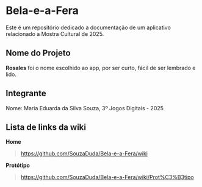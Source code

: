 # Bela-e-a-Fera
Este é um repositório dedicado a documentação de um aplicativo relacionado a Mostra Cultural de 2025.
## Nome do Projeto
**Rosales** foi o nome escolhido ao app, por ser curto, fácil de ser lembrado e lido.

## Integrante 
Nome: Maria Eduarda da Silva Souza, 3º Jogos Digitais - 2025

## Lista de links da wiki

**Home** <br>
> https://github.com/SouzaDuda/Bela-e-a-Fera/wiki

**Protótipo** <br>
> https://github.com/SouzaDuda/Bela-e-a-Fera/wiki/Prot%C3%B3tipo
